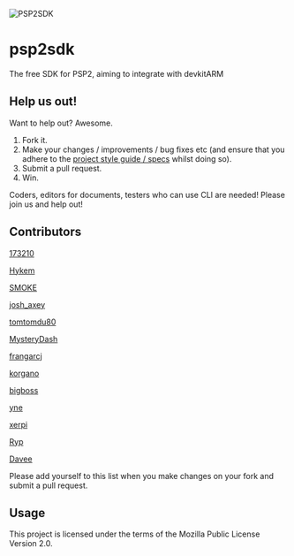 ![PSP2SDK](http://wololo.net/psp2sdk/logo.png)

# psp2sdk
The free SDK for PSP2, aiming to integrate with devkitARM

## Help us out!
Want to help out? Awesome.

1. Fork it.
2. Make your changes / improvements / bug fixes etc (and ensure that you adhere to the [project style guide / specs](https://github.com/pspdev/psp2sdk/wiki) whilst doing so).
3. Submit a pull request.
4. Win.

Coders, editors for documents, testers who can use CLI are needed! Please join us and help out!

## Contributors
[173210](https://github.com/173210)

[Hykem](https://github.com/Hykem)

[SMOKE](https://github.com/SMOKE5)

[josh_axey](https://github.com/joshaxey)

[tomtomdu80](https://github.com/tomtomdu80)

[MysteryDash](https://github.com/MysteryDash)

[frangarcj](https://github.com/frangarcj)

[korgano](https://github.com/korgano)

[bigboss](https://github.com/psxdev)

[yne](https://github.com/yne)

[xerpi](https://github.com/xerpi)

[Ryp](https://github.com/Ryp)

[Davee](https://github.com/DaveeFTW)

Please add yourself to this list when you make changes on your fork and submit a pull request.

## Usage
This project is licensed under the terms of the Mozilla Public License Version 2.0.

